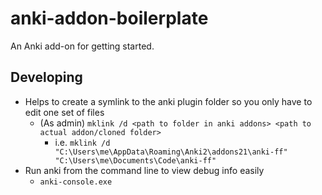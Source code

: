 # anki-addon-boilerplate

An Anki add-on for getting started.

## Developing

- Helps to create a symlink to the anki plugin folder so you only have to edit one set of files
    - (As admin) `mklink /d <path to folder in anki addons> <path to actual addon/cloned folder>`
        - i.e. `mklink /d "C:\Users\me\AppData\Roaming\Anki2\addons21\anki-ff" "C:\Users\me\Documents\Code\anki-ff"`
- Run anki from the command line to view debug info easily
    - `anki-console.exe`
